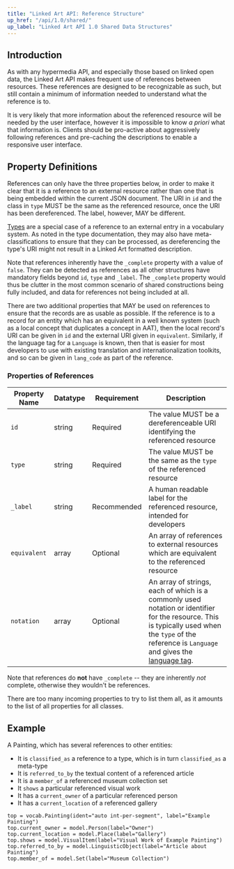 ```yaml
---
title: "Linked Art API: Reference Structure"
up_href: "/api/1.0/shared/"
up_label: "Linked Art API 1.0 Shared Data Structures"
---
```





## Introduction

As with any hypermedia API, and especially those based on linked open data, the Linked Art API makes frequent use of references between resources. These references are designed to be recognizable as such, but still contain a minimum of information needed to understand what the reference is to.

It is very likely that more information about the referenced resource will be needed by the user interface, however it is impossible to know _a priori_ what that information is. Clients should be pro-active about aggressively following references and pre-caching the descriptions to enable a responsive user interface.

## Property Definitions

References can only have the three properties below, in order to make it clear that it is a reference to an external resource rather than one that is being embedded within the current JSON document.  The URI in `id` and the class in `type` MUST be the same as the referenced resource, once the URI has been dereferenced.  The label, however, MAY be different. 

[Types](../type/) are a special case of a reference to an external entry in a vocabulary system. As noted in the type documentation, they may also have meta-classifications to ensure that they can be processed, as dereferencing the type's URI might not result in a Linked Art formatted description.

Note that references inherently have the `_complete` property with a value of `false`. They can be detected as references as all other structures have mandatory fields beyond `id`, `type` and `_label`. The `_complete` property would thus be clutter in the most common scenario of shared constructions being fully included, and data for references not being included at all.

There are two additional properties that MAY be used on references to ensure that the records are as usable as possible. If the reference is to a record for an entity which has an equivalent in a well known system (such as a local concept that duplicates a concept in AAT), then the local record's URI can be given in `id` and the external URI given in `equivalent`. Similarly, if the language tag for a `Language` is known, then that is easier for most developers to use with existing translation and internationalization toolkits, and so can be given in `lang_code` as part of the reference.

### Properties of References

| Property Name     | Datatype      | Requirement | Description | 
|-------------------|---------------|-------------|-------------|
| `id`              | string        | Required    | The value MUST be a dereferenceable URI identifying the referenced resource |  
| `type`            | string        | Required    | The value MUST be the same as the `type` of the referenced resource |
| `_label`          | string        | Recommended | A human readable label for the referenced resource, intended for developers |
| `equivalent`      | array         | Optional    | An array of references to external resources which are equivalent to the referenced resource |
| `notation`        | array         | Optional    | An array of strings, each of which is a commonly used notation or identifier for the resource. This is typically used when the `type` of the reference is `Language` and gives the [language tag](https://www.w3.org/International/articles/language-tags/). |

Note that references do **not** have `_complete` -- they are inherently *not* complete, otherwise they wouldn't be references.

There are too many incoming properties to try to list them all, as it amounts to the list of all properties for all classes.

## Example

A Painting, which has several references to other entities:

* It is `classified_as` a reference to a type, which is in turn `classified_as` a meta-type
* It is `referred_to_by` the textual content of a referenced article
* It is a `member_of` a referenced museum collection set
* It `shows` a particular referenced visual work
* It has a `current_owner` of a particular referenced person
* It has a `current_location` of a referenced gallery

```crom
top = vocab.Painting(ident="auto int-per-segment", label="Example Painting")
top.current_owner = model.Person(label="Owner")
top.current_location = model.Place(label="Gallery")
top.shows = model.VisualItem(label="Visual Work of Example Painting")
top.referred_to_by = model.LinguisticObject(label="Article about Painting")
top.member_of = model.Set(label="Museum Collection")
```
